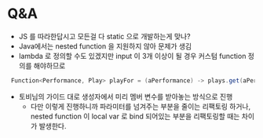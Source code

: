 # Q&A

- JS 를 따라한답시고 모든걸 다 static 으로 개발하는게 맞나?
- Java에서는 nested function 을 지원하지 않아 문제가 생김
- lambda 로 정의할 수도 있겠지만 input 이 3개 이상이 될 경우 커스텀 function 정의를 해야하므로

```java
 Function<Performance, Play> playFor = (aPerformance) -> plays.get(aPerformance.playID);
```

- 토비님의 가이드 대로 생성자에서 미리 멤버 변수를 받아놓는 방식으로 진행
  - 다만 이렇게 진행하니까 파라미터를 넘겨주는 부분을 줄이는 리팩토링 하거나, nested function 이 local var 로 bind 되어있는 부분을 리팩토링할 때는 차이가 발생한다.
